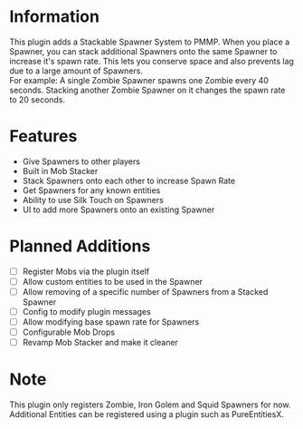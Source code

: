 # Information
This plugin adds a Stackable Spawner System to PMMP. When you place a Spawner, you can stack additional Spawners onto the same Spawner to increase it's spawn rate. This lets you conserve space and also prevents lag due to a large amount of Spawners.  
For example: A single Zombie Spawner spawns one Zombie every 40 seconds. Stacking another Zombie Spawner on it changes the spawn rate to 20 seconds.  
# Features
- Give Spawners to other players
- Built in Mob Stacker
- Stack Spawners onto each other to increase Spawn Rate
- Get Spawners for any known entities
- Ability to use Silk Touch on Spawners
- UI to add more Spawners onto an existing Spawner
# Planned Additions
- [ ] Register Mobs via the plugin itself
- [ ] Allow custom entities to be used in the Spawner
- [ ] Allow removing of a specific number of Spawners from a Stacked Spawner
- [ ] Config to modify plugin messages
- [ ] Allow modifying base spawn rate for Spawners
- [ ] Configurable Mob Drops
- [ ] Revamp Mob Stacker and make it cleaner
# Note
This plugin only registers Zombie, Iron Golem and Squid Spawners for now. Additional Entities can be registered using a plugin such as PureEntitiesX.
